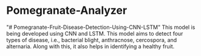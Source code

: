 # Pomegranate-Analyzer
"# Pomegranate-Fruit-Disease-Detection-Using-CNN-LSTM" 
This model is being developed using CNN and LSTM. This model aims to detect four types of disease, i.e., bacterial blight, anthracnose, cercospora, and alternaria. Along with this, it also helps in identifying a healthy fruit.
